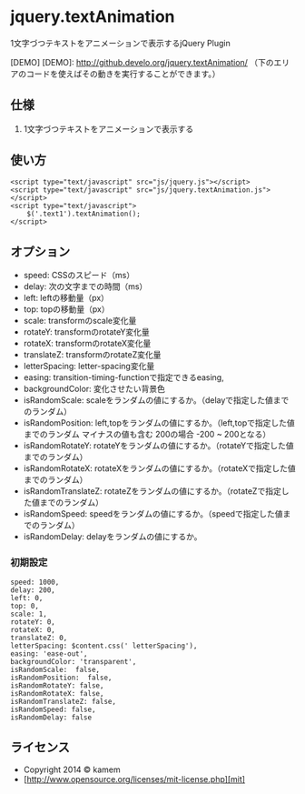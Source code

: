 jquery.textAnimation
====================

1文字づつテキストをアニメーションで表示するjQuery  Plugin

[DEMO]
[DEMO]: http://github.develo.org/jquery.textAnimation/
（下のエリアのコードを使えばその動きを実行することができます。）

仕様
------
1. 1文字づつテキストをアニメーションで表示する

使い方
------
	<script type="text/javascript" src="js/jquery.js"></script>
	<script type="text/javascript" src="js/jquery.textAnimation.js"></script>
	<script type="text/javascript">
		$('.text1').textAnimation();
	</script>


オプション
------


 * speed: CSSのスピード（ms）
 * delay: 次の文字までの時間（ms）
 * left: leftの移動量（px）
 * top: topの移動量（px）
 * scale: transformのscale変化量
 * rotateY: transformのrotateY変化量
 * rotateX: transformのrotateX変化量
 * translateZ: transformのrotateZ変化量
 * letterSpacing: letter-spacing変化量
 * easing: transition-timing-functionで指定できるeasing,
 * backgroundColor: 変化させたい背景色
 * isRandomScale:  scaleをランダムの値にするか。（delayで指定した値までのランダム）
 * isRandomPosition: left,topをランダムの値にするか。（left,topで指定した値までのランダム  マイナスの値も含む 200の場合 -200 ~ 200となる）
 * isRandomRotateY: rotateYをランダムの値にするか。（rotateYで指定した値までのランダム）
 * isRandomRotateX: rotateXをランダムの値にするか。（rotateXで指定した値までのランダム）
 * isRandomTranslateZ: rotateZをランダムの値にするか。（rotateZで指定した値までのランダム）
 * isRandomSpeed: speedをランダムの値にするか。（speedで指定した値までのランダム）
 * isRandomDelay: delayをランダムの値にするか。


### 初期設定 ###
	speed: 1000,
	delay: 200,
	left: 0,
	top: 0,
	scale: 1,
	rotateY: 0,
	rotateX: 0,
	translateZ: 0,
	letterSpacing: $content.css(' letterSpacing'),
	easing: 'ease-out',
	backgroundColor: 'transparent',
	isRandomScale:  false,
	isRandomPosition:  false,
	isRandomRotateY: false,
	isRandomRotateX: false,
	isRandomTranslateZ: false,
	isRandomSpeed: false,
	isRandomDelay: false

ライセンス
----------
+ Copyright 2014 &copy; kamem
+ [http://www.opensource.org/licenses/mit-license.php][mit]

[MIT]: http://www.opensource.org/licenses/mit-license.php